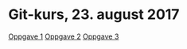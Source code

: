 # Git-kurs, 23. august 2017

[Oppgave 1](oppgave1.md)
[Oppgave 2](oppgave2.md)
[Oppgave 3](oppgave3.md)
